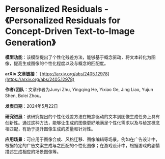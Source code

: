 # Personalized Residuals - 《Personalized Residuals for Concept-Driven Text-to-Image Generation》

**模型功能**：该模型提出了个性化残差方法，能够基于概念驱动，将文本转化为图像，提高生成图像的个性化程度以及与概念的匹配度。

**arXiv 文章链接**：
[https://arxiv.org/abs/2405.12978](https://arxiv.org/abs/2405.12978)

**作者/团队**：文章作者为Junyi Zhu, Yingqing He, Yixiao Ge, Jing Liao, Yujun Shen, Bolei Zhou。

**发表日期**：2024年5月22日

**研究进展**：该研究提出的个性化残差方法在概念驱动的文本到图像生成任务上具有创新性。通过这种方法，能够让生成的图像更好地满足个性化需求以及与给定概念相匹配，有助于提升图像生成的质量和针对性。

**应用场景**：可应用于图像合成、风格迁移、图像编辑等场景，例如在广告设计中，根据特定的广告文案生成与之匹配的个性化图像；在游戏设计中，根据游戏的剧情描述生成相应的场景图像等。